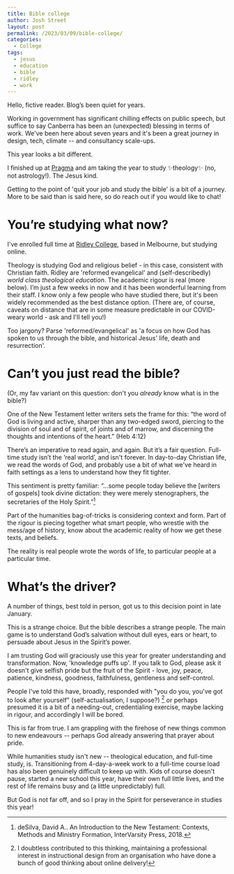 ```yaml
---
title: Bible college
author: Josh Street
layout: post
permalink: /2023/03/09/bible-college/
categories:
  - College
tags:
  - jesus
  - education
  - bible
  - ridley
  - work
---
```



Hello, fictive reader. Blog’s been quiet for years. 

Working in government has significant chilling effects on public speech, but suffice to say Canberra has been an (unexpected) blessing in terms of work. We've been here about seven years and it's been a great journey in design, tech, climate -- and consultancy scale-ups.

This year looks a bit different.

I finished up at [Pragma](https://www.pragma.com.au) and am taking the year to study ✨theology✨ (no, not astrology!). The Jesus kind.

Getting to the point of 'quit your job and study the bible' is a bit of a journey. More to be said than is said here, so do reach out if you would like to chat!

# You’re studying what now?

I've enrolled full time at [Ridley College](http://ridley.edu.au), based in Melbourne, but studying online.

Theology is studying God and religious belief - in this case, consistent with Christian faith. Ridley are 'reformed evangelical' and (self-describedly) _world class theological education_. The academic rigour is real (more below). I’m just a few weeks in now and it has been wonderful learning from their staff. I know only a few people who have studied there, but it's been widely recommended as the best distance option. (There are, of course, caveats on distance that are in some measure predictable in our COVID-weary world - ask and I'll tell you!)

Too jargony? Parse 'reformed/evangelical' as 'a focus on how God has spoken to us through the bible, and historical Jesus' life, death and resurrection'.

# Can’t you just read the bible?

(Or, my fav variant on this question: don't you _already_ know what is in the bible?)

One of the New Testament letter writers sets the frame for this: “the word of God is living and active, sharper than any two-edged sword, piercing to the division of soul and of spirit, of joints and of marrow, and discerning the thoughts and intentions of the heart.” (Heb 4:12)

There’s an imperative to read again, and again. But it’s a fair question. Full-time study isn’t the ‘real world’, and isn't forever. In day-to-day Christian life, we read the words of God, and probably use a bit of what we've heard in faith settings as a lens to understand how they fit tighter.

This sentiment is pretty familiar: “…some people today believe the [writers of gospels] took divine dictation: they were merely stenographers, the secretaries of the Holy Spirit.”[^1]

Part of the humanities bag-of-tricks is considering context and form. Part of the rigour is piecing together what smart people, who wrestle with the mess/age of history, know about the academic reality of how we get these texts, and beliefs.

The reality is real people wrote the words of life, to particular people at a particular time.

# What’s the driver?

A number of things, best told in person, got us to this decision point in late January.

This is a strange choice. But the bible describes a strange people. The main game is to understand God’s salvation without dull eyes, ears or heart, to persuade about Jesus in the Spirit’s power.

I am trusting God will graciously use this year for greater understanding and transformation. Now, 'knowledge puffs up'. If you talk to God, please ask it doesn't give selfish pride but the fruit of the Spirit - love, joy, peace, patience, kindness, goodness, faithfulness, gentleness and self-control.

People I've told this have, broadly, responded with "you do you, you've got to look after yourself" (self-actualisation, I suppose?) [^2] or perhaps presumed it is a bit of a needing-out, credentialing exercise, maybe lacking in rigour, and accordingly I will be bored.

This is far from true. I am grappling with the firehose of new things common to new endeavours -- perhaps God already answering that prayer about pride.

While humanities study isn't new -- theological education, and full-time study, is. Transitioning from 4-day-a-week work to a full-time course load has also been genuinely difficult to keep up with. Kids of course doesn't pause, started a new school this year, have their own full little lives, and the rest of life remains busy and (a little unpredictably) full.

But God is not far off, and so I pray in the Spirit for perseverance in studies this year!


[^1]: deSilva, David A.. An Introduction to the New Testament: Contexts, Methods and Ministry Formation, InterVarsity Press, 2018.

[^2]: I doubtless contributed to this thinking, maintaining a professional interest in instructional design from an organisation who have done a bunch of good thinking about online delivery!
